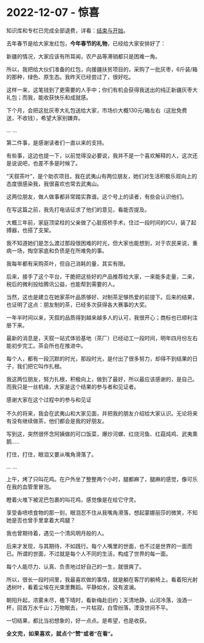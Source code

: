 # 2022-12-07 - 惊喜

<p style="visibility: visible;">知识库和专栏已完成全部退费，详看：<a target="_blank" href="http://mp.weixin.qq.com/s?__biz=MzI1MzI4MDk5NA==&amp;mid=2247491847&amp;idx=1&amp;sn=d7a291075e21bd3f916904fdfd159be6&amp;chksm=e9d4768adea3ff9c3fd34635020f79804221b20111f1a9e458ec46d39fcf183920fb510d3387&amp;scene=21#wechat_redirect" textvalue="结束与开始" linktype="text" imgurl="" imgdata="null" data-itemshowtype="0" tab="innerlink" data-linktype="2" style="visibility: visible;" hasload="1">结束与开始</a>。</p><p style="white-space: normal; visibility: visible;">去年春节是给大家发红包，<strong style="visibility: visible;">今年春节的礼物</strong>，已经给大家安排好了：</p><p style="white-space: normal; visibility: visible;">新疆的情况，大家应该有所耳闻，农产品等滞销都只是困难一角。</p><p style="white-space: normal; visibility: visible;">所以，我把给大伙们准备的红包，向援疆扶贫项目的，采购了一批灰枣，6斤装/箱的那种，绿色、原生态。我昨天已经尝过了，很好吃。</p><p style="white-space: normal; visibility: visible;">这样一来，这笔钱到了更需要的人手中；你们有机会获得我送出的纯正新疆灰枣大礼包；而我，能收获快乐和成就感。</p><p style="white-space: normal; visibility: visible;">下个月，会把这批灰枣大礼包送给大家，市场价大概130元/箱左右（这批免费送，不收钱），希望大家别嫌弃。</p><p style="white-space: normal; visibility: visible;">... ...<br style="visibility: visible;"></p><p style="white-space: normal; visibility: visible;">第二件事，是感谢读者们一直以来的支持。</p><p style="white-space: normal; visibility: visible;">有些事，这边也提一下，以前觉得没必要说，我并不是一个喜欢解释的人，这次还是说说吧，也差不多是时候了。</p><p style="white-space: normal; visibility: visible;">“天叙茶叶”，是个助农项目。我在武夷山有两位朋友，她们对生活积极乐观向上的态度很感染我，我很喜欢也常去武夷山。</p><p style="white-space: normal; visibility: visible;">这两位朋友，做人做事都非常踏实靠谱。这个号上的读者，有些会认识他们。<br style="visibility: visible;"></p><p style="white-space: normal; visibility: visible;">在写这篇之前，我先打电话征求了他们的意见，看能否提及。<br style="visibility: visible;"></p><p style="white-space: normal; visibility: visible;">大概三年前，家庭顶梁柱的父亲做了心脏搭桥手术，住过一段时间的ICU，装了起搏器，也搭了支架。</p><p style="white-space: normal; visibility: visible;">我不知道她们是怎么渡过那段很困难的时光，但大家也能想到，对于农民来说，重病一场，掏空家底和负债是在所难免的事。</p><p style="white-space: normal; visibility: visible;">我每年都有采购茶叶，但自己消耗的量，其实有限。</p><p style="white-space: normal; visibility: visible;">后来，接手了这个平台，干脆把这些好的产品推荐给大家，一来能多走量，二来，税后的微利投给腾讯公益，也能帮到需要的人。</p><p style="white-space: normal; visibility: visible;">当然，这也是建立在她家茶叶品质够好、对制茶足够热爱的前提下。后来的结果，也证明了这点：朋友制的茶，已经多次获得各大赛事的大奖。</p><p style="white-space: normal;">一年半时间以来，天叙的品质得到越来越多人的认可，我很开心；商标也已顺利注册下来。</p><p style="white-space: normal;">最新的消息是，天叙一站式体验基地（茶厂）已经动工一段时间，明年四月份左右能初步完工。茶会所也在推进中。</p><p style="white-space: normal;">每个人，都有一段沉默的时光，那段时光，是付出了很多努力，却得不到结果的日子，我们把它叫作扎根。</p><p style="white-space: normal;">我这两位朋友，努力扎根，积极向上，做到了最好，所以最应该感谢的，是自己。而我只是一丝机缘，大家是这个结果的参与者和见证者。</p><p style="white-space: normal;">感谢大家在这个过程中的参与和见证<img class="rich_pages wxw-img js_img_placeholder wx_img_placeholder" data-ratio="1" data-src="https://res.wx.qq.com/t/wx_fed/we-emoji/res/v1.3.10/assets/Expression/Expression_64@2x.png" data-w="20" style="vertical-align: middle; white-space: normal; display: inline-block; background-size: cover; width: 20px !important; height: 20px !important;" data-original-style="vertical-align: middle;white-space: normal;display: inline-block;width: 20px;background-size: cover;" data-index="1" src="data:image/svg+xml,%3C%3Fxml version='1.0' encoding='UTF-8'%3F%3E%3Csvg width='1px' height='1px' viewBox='0 0 1 1' version='1.1' xmlns='http://www.w3.org/2000/svg' xmlns:xlink='http://www.w3.org/1999/xlink'%3E%3Ctitle%3E%3C/title%3E%3Cg stroke='none' stroke-width='1' fill='none' fill-rule='evenodd' fill-opacity='0'%3E%3Cg transform='translate(-249.000000, -126.000000)' fill='%23FFFFFF'%3E%3Crect x='249' y='126' width='1' height='1'%3E%3C/rect%3E%3C/g%3E%3C/g%3E%3C/svg%3E" _width="20px" alt="图片"></p><p style="white-space: normal;">不久的将来，我会在武夷山和大家见面，并把我的朋友介绍给大家认识。无论将来有没有继续做茶，他们都会是我的好朋友。</p><p style="white-space: normal;">写到这，突然很怀念阿姨做的可口饭菜，爆炒河螺、红烧河鱼、红菇炖鸡、武夷熏鹅.....</p><p style="white-space: normal;">打住，打住，眼泪又要从嘴角滑落了。<br></p><p style="white-space: normal;">... ...<br></p><p>上午，烤了只叫花鸡。在户外坐了整整两个小时，腿都麻了，腿麻的感觉，像可乐在我的血管里冒泡。</p><p>瞪着火堆下被泥巴包裹的叫花鸡，感觉像是在给它守灵。</p><p>享受香喷喷食物的那一刻，眼泪忍不住从我嘴角滑落，想起蒙娜丽莎的微笑，不知她是否也曾手里拿着大鸡腿？</p><p>我也曾期待着，遇见一个清风明月般的人。</p><p>后来才发现，与其期待，不如践行。每个人嘴里的世面，也不过是世界的一面而已。所谓的世面，不过就是每个人不同的生活，构成了世界的每一面。</p><p>每个人能尽力、认真、负责地过好自己的一生，就很爽了。</p><p>所以，很长一段时间里，我最喜欢做的事情，就是躺在客厅的躺椅上。看着阳光射透树叶，看着尘埃在光束里舞蹈。平静如水，没有波澜。</p><p>朝阳升起，浓雾未尽，檐下晴时，看新梅赴旧约；天清地静，山河冷落，浊酒一杯，回首万水千山；万物眠去，一片枯寂，白雪纷落，湮没世间不平。</p><p>一切结果，都比当初想象的，好一点点。是希望，也是收获。</p><p style="margin-bottom: 0px;"><strong style="outline: 0px;max-width: 100%;color: rgb(34, 34, 34);font-family: system-ui, -apple-system, BlinkMacSystemFont, &quot;Helvetica Neue&quot;, &quot;PingFang SC&quot;, &quot;Hiragino Sans GB&quot;, &quot;Microsoft YaHei UI&quot;, &quot;Microsoft YaHei&quot;, Arial, sans-serif;letter-spacing: 0.544px;white-space: normal;font-size: 16px;background-color: rgb(255, 255, 255);box-sizing: border-box !important;overflow-wrap: break-word !important;"><span style="outline: 0px;max-width: 100%;font-size: 14px;box-sizing: border-box !important;overflow-wrap: break-word !important;">全文完，如果喜欢，就点个“赞”或者“在看”。</span></strong></p><p style="display: none;"><mp-style-type data-value="3"></mp-style-type></p>